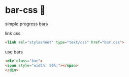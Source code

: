 bar-css :1234: 
=======

simple progress bars

link css
```html
<link rel="stylesheet" type="text/css" href="bar.css">
```
use bars
```html
<div class="bar">
<span style="width: 50%;"></span>
</div>
```
